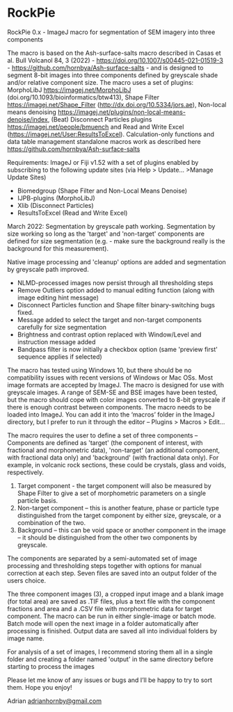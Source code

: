 # RockPie
RockPie 0.x - ImageJ macro for segmentation of SEM imagery into three components

The macro is based on the Ash-surface-salts macro described in Casas et al. Bull Volcanol 84, 3 (2022) - https://doi.org/10.1007/s00445-021-01519-3 - https://github.com/hornbya/Ash-surface-salts - and is designed to segment 8-bit images into three components defined by greyscale shade and/or relative component size. 
The macro uses a set of plugins: MorphoLibJ https://imagej.net/MorphoLibJ (doi.org/10.1093/bioinformatics/btw413), Shape Filter https://imagej.net/Shape_Filter (http://dx.doi.org/10.5334/jors.ae), Non-local means denoising https://imagej.net/plugins/non-local-means-denoise/index, (Beat) Disconnect Particles plugins https://imagej.net/people/bmuench and Read and Write Excel (https://imagej.net/User:ResultsToExcel).
Calculation-only functions and data table management standalone macros work as described here https://github.com/hornbya/Ash-surface-salts

Requirements: ImageJ or Fiji v1.52 with a set of plugins enabled by subscribing to the following update sites (via Help > Update… >Manage Update Sites)
-	Biomedgroup (Shape Filter and Non-Local Means Denoise)
-	IJPB-plugins (MorphoLibJ)
-	Xlib (Disconnect Particles)
-	ResultsToExcel (Read and Write Excel)

March 2022: Segmentation by greyscale path working. Segmentation by size working so long as the 'target' and 'non-target' components are defined for size segmentation (e.g. - make sure the background really is the background for this measurement).

Native image processing and 'cleanup' options are added and segmentation by greyscale path improved.
- NLMD-processed images now persist through all thresholding steps
- Remove Outliers option added to manual editing function (along with image editing hint message)
- Disconnect Particles function and Shape filter binary-switching bugs fixed.
- Message added to select the target and non-target components carefully for size segmentation
- Brightness and contrast option replaced with Window/Level and instruction message added
- Bandpass filter is now initially a checkbox option (same 'preview first' sequence applies if selected)

The macro has tested using Windows 10, but there should be no compatibility issues with recent versions of Windows or Mac OSs. Most image formats are accepted by ImageJ.
The macro is designed for use with greyscale images. A range of SEM-SE and BSE images have been tested, but the macro should cope with color images converted to 8-bit greyscale if there is enough contrast between components.
The macro needs to be loaded into ImageJ. You can add it into the ‘macros’ folder in the ImageJ directory, but I prefer to run it through the editor – Plugins > Macros > Edit…

The macro requires the user to define a set of three components – Components are defined as 'target' (the component of interest, with fractional and morphometric data), 'non-target' (an additional component, with fractional data only) and 'background' (with fractional data only). For example, in volcanic rock sections, these could be crystals, glass and voids, respectively.

1.	Target component - the target component will also be measured by Shape Filter to give a set of morphometric parameters on a single particle basis.
2.	Non-target component – this is another feature, phase or particle type distinguished from the target component by either size, greyscale, or a combination of the two.
3.	Background – this can be void space or another component in the image – it should be distinguished from the other two components by greyscale.

The components are separated by a semi-automated set of image processing and thresholding steps together with options for manual correction at each step.
Seven files are saved into an output folder of the users choice.

The three component images (3), a cropped input image and a blank image (for total area) are saved as .TIF files, plus a text file with the component fractions and area and a .CSV file with morphometric data for target component.
The macro can be run in either single-image or batch mode. Batch mode will open the next image in a folder automatically after processing is finished. Output data are saved all into individual folders by image name.

For analysis of a set of images, I recommend storing them all in a single folder and creating a folder named 'output' in the same directory before starting to process the images

Please let me know of any issues or bugs and I’ll be happy to try to sort them.
Hope you enjoy!

Adrian
adrianhornby@gmail.com
